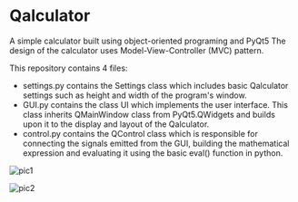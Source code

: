 # Qalculator
A simple calculator built using object-oriented programing and PyQt5
The design of the calculator uses Model-View-Controller (MVC) pattern. 

This repository contains 4 files:
* settings.py contains the Settings class which includes basic Qalculator settings such as height and width of the program's window.
* GUI.py contains the class UI which implements the user interface. This class inherits QMainWindow class from PyQt5.QWidgets and builds upon it to the display and layout of the Qalculator.
* control.py contains the QControl class which is responsible for connecting the signals emitted from the GUI, building the mathematical expression and evaluating it using the basic eval() function in python.




![pic1](https://user-images.githubusercontent.com/54665027/119600743-4c2de480-bdad-11eb-97eb-7bd4c42e1cf4.PNG)



![pic2](https://user-images.githubusercontent.com/54665027/119600822-767fa200-bdad-11eb-9548-edc6305050dc.PNG)

